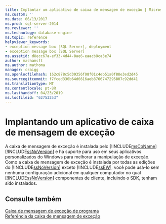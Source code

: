 ```yaml
---
title: Implantar um aplicativo de caixa de mensagem de exceção | Microsoft Docs
ms.custom: ''
ms.date: 06/13/2017
ms.prod: sql-server-2014
ms.reviewer: ''
ms.technology: database-engine
ms.topic: reference
helpviewer_keywords:
- exception message box [SQL Server], deployment
- exception message box [SQL Server]
ms.assetid: d8ecc67a-ef33-4d44-8ae6-eaacb8ca3e74
author: mashamsft
ms.author: mathoma
manager: craigg
ms.openlocfilehash: 162c878c5d39356f08f01c4eb51a0f88e3ed2d45
ms.sourcegitcommit: f7fced330b64d6616aeb8766747295807c92dd41
ms.translationtype: MT
ms.contentlocale: pt-BR
ms.lasthandoff: 04/23/2019
ms.locfileid: "62753253"
---
```

# <a name="deploying-an-exception-message-box-application"></a>Implantando um aplicativo de caixa de mensagem de exceção
  A caixa de mensagem de exceção é instalada pelo [!INCLUDE[msCoName](../../includes/msconame-md.md)] [!INCLUDE[ssNoVersion](../../includes/ssnoversion-md.md)] e há suporte para uso em seus aplicativos personalizados do Windows para melhorar a manipulação de exceção. Como a caixa de mensagem de exceção é instalada por todas as edições do [!INCLUDE[ssNoVersion](../../includes/ssnoversion-md.md)] exceto [!INCLUDE[ssEW](../../includes/ssew-md.md)], você pode usá-lo sem nenhuma configuração adicional em qualquer computador no qual [!INCLUDE[ssNoVersion](../../includes/ssnoversion-md.md)] componentes de cliente, incluindo o SDK, tenham sido instalados.  
  
## <a name="see-also"></a>Consulte também  
 [Caixa de mensagem de exceção de programa](../../../2014/database-engine/dev-guide/program-exception-message-box.md)   
 [Referência da caixa de mensagem de exceção](../../../2014/database-engine/dev-guide/exception-message-box-reference.md)  
  
  
